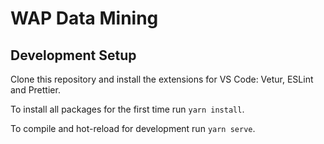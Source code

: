 # WAP Data Mining

## Development Setup

Clone this repository and install the extensions for VS Code: Vetur, ESLint and Prettier.

To install all packages for the first time run `yarn install`.

To compile and hot-reload for development run `yarn serve`.
